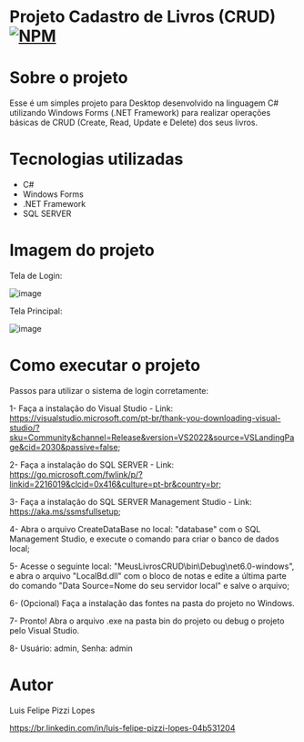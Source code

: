 # Projeto Cadastro de Livros (CRUD) [![NPM](https://img.shields.io/npm/l/react)](https://github.com/devsuperior/sds1-wmazoni/blob/master/LICENSE) 

# Sobre o projeto

Esse é um simples projeto para Desktop desenvolvido na linguagem C# utilizando Windows Forms (.NET Framework) para realizar operações básicas de CRUD (Create, Read, Update e Delete) dos seus livros.

# Tecnologias utilizadas
- C#
- Windows Forms
- .NET Framework
- SQL SERVER

# Imagem do projeto

Tela de Login:

![image](https://user-images.githubusercontent.com/101680647/219118072-21d79f42-e7ff-4e8b-9b65-9e23da4fa65b.png)

Tela Principal:

![image](https://user-images.githubusercontent.com/101680647/219118190-1ff54d99-357d-4cab-8313-2881c4f97770.png)


# Como executar o projeto

Passos para utilizar o sistema de login corretamente:

1- Faça a instalação do Visual Studio - Link: https://visualstudio.microsoft.com/pt-br/thank-you-downloading-visual-studio/?sku=Community&channel=Release&version=VS2022&source=VSLandingPage&cid=2030&passive=false; 

2- Faça a instalação do SQL SERVER - Link: https://go.microsoft.com/fwlink/p/?linkid=2216019&clcid=0x416&culture=pt-br&country=br; 

3- Faça a instalação do SQL SERVER Management Studio - Link: https://aka.ms/ssmsfullsetup;

4- Abra o arquivo CreateDataBase no local: "database" com o SQL Management Studio, e execute o comando para criar
o banco de dados local; 

5- Acesse o seguinte local: "MeusLivrosCRUD\bin\Debug\net6.0-windows", e abra o arquivo "LocalBd.dll" com o bloco de notas e 
edite a última parte do comando "Data Source=Nome do seu servidor local" e salve o arquivo;

6- (Opcional) Faça a instalação das fontes na pasta do projeto no Windows.

7- Pronto! Abra o arquivo .exe na pasta bin do projeto ou debug o projeto pelo Visual Studio.

8- Usuário: admin, Senha: admin

# Autor

Luis Felipe Pizzi Lopes

https://br.linkedin.com/in/luis-felipe-pizzi-lopes-04b531204
